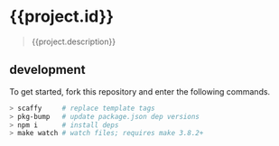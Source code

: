 # {{project.id}}
> {{project.description}}

## development
To get started, fork this repository and enter the following commands.
```sh
> scaffy     # replace template tags
> pkg-bump   # update package.json dep versions
> npm i      # install deps
> make watch # watch files; requires make 3.8.2+
```
